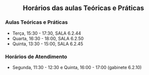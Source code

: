 <h2 align="center"> Horários das aulas Teóricas e Práticas</h2>  

### Aulas Teóricas e Práticas

- Terça, 15:30 - 17:30,  SALA 6.2.44
- Quarta, 16:30 - 18:00, SALA 6.2.50
- Quinta, 13:30 - 15:00, SALA 6.2.45

### Horários de Atendimento

- Segunda, 11:30 - 12:30 e Quinta, 16:00 - 17:00 (gabinete 6.2.10) 

<!--
(https://moodle.ciencias.ulisboa.pt/course/view.php?id=4453) (acesso FCUL)
Consulte a [página do Moodle](https://moodle.ciencias.ulisboa.pt/course/view.php?id=3777) (acesso FCUL) -->
